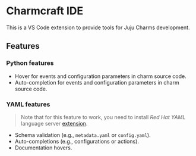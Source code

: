 # Charmcraft IDE

This is a VS Code extension to provide tools for Juju Charms development.

## Features

### Python features
- Hover for events and configuration parameters in charm source code.
- Auto-completion for events and configuration parameters in charm source code.

### YAML features
  > Note that for this feature to work, you need to install *Red Hat YAML* language server [extension](https://marketplace.visualstudio.com/items?itemName=redhat.vscode-yaml).
  - Schema validation (e.g., `metadata.yaml` or `config.yaml`).
  - Auto-completions (e.g., configurations or actions).
  - Documentation hovers.
